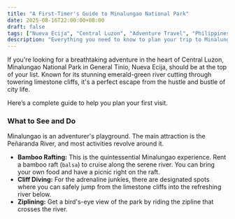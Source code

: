 ```yaml
---
title: "A First-Timer's Guide to Minalungao National Park"
date: 2025-08-16T22:00:00+08:00
draft: false
tags: ["Nueva Ecija", "Central Luzon", "Adventure Travel", "Philippines"]
description: "Everything you need to know to plan your trip to Minalungao National Park, from getting there to the best activities and budget tips."
---
```


If you're looking for a breathtaking adventure in the heart of Central Luzon, Minalungao National Park in General Tinio, Nueva Ecija, should be at the top of your list. Known for its stunning emerald-green river cutting through towering limestone cliffs, it's a perfect escape from the hustle and bustle of city life.

Here’s a complete guide to help you plan your first visit.

### What to See and Do

Minalungao is an adventurer's playground. The main attraction is the Peñaranda River, and most activities revolve around it.

* **Bamboo Rafting:** This is the quintessential Minalungao experience. Rent a bamboo raft (`balsa`) to cruise along the serene river. You can bring your own food and have a picnic right on the raft.
* **Cliff Diving:** For the adrenaline junkies, there are designated spots where you can safely jump from the limestone cliffs into the refreshing river below.
* **Ziplining:** Get a bird's-eye view of the park by riding the zipline that crosses the river.
